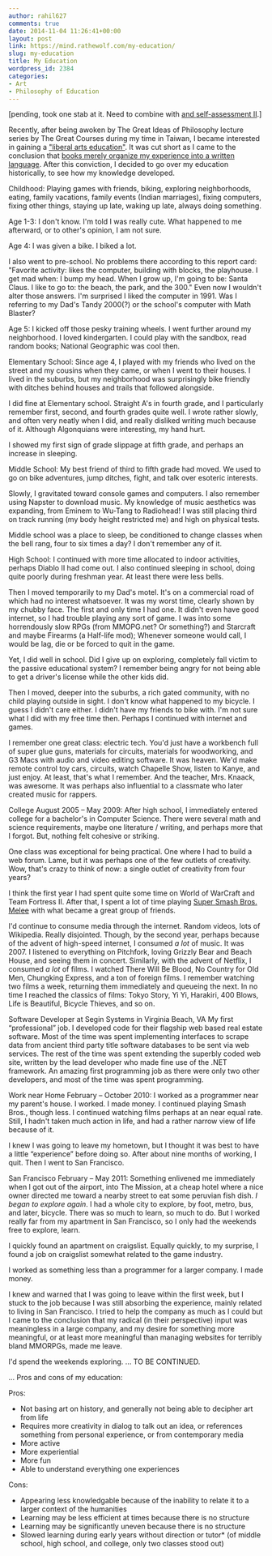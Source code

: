 ```yaml
---
author: rahil627
comments: true
date: 2014-11-04 11:26:41+00:00
layout: post
link: https://mind.rathewolf.com/my-education/
slug: my-education
title: My Education
wordpress_id: 2384
categories:
- Art
- Philosophy of Education
---
```


[pending, took one stab at it. Need to combine with [ and ](https://mind.rathewolf.com/a-self-assessment) [self-assessment II](https://mind.rathewolf.com/a-self-assessment-ii).]

Recently, after being awoken by The Great Ideas of Philosophy lecture series by The Great Courses during my time in Taiwan, I became interested in gaining a ["liberal arts education"](https://mind.rathewolf.com/a-liberal-arts-self-study-curriculum). It was cut short as I came to the conclusion that [books merely organize my experience into a written language](https://mind.rathewolf.com/the-obsolescence-of-literature-and-the-future-of-education). After this conviction, I decided to go over my education historically, to see how my knowledge developed.

Childhood:
Playing games with friends, biking, exploring neighborhoods, eating, family vacations, family events (Indian marriages), fixing computers, fixing other things, staying up late, waking up late, always doing something.

Age 1-3:
I don't know. I'm told I was really cute. What happened to me afterward, or to other's opinion, I am not sure.

Age 4:
I was given a bike. I biked a lot.

I also went to pre-school. No problems there according to this report card: "Favorite activity: likes the computer, building with blocks, the playhouse. I get mad when: I bump my head. When I grow up, I'm going to be: Santa Claus. I like to go to: the beach, the park, and the 300." Even now I wouldn't alter those answers. I'm surprised I liked the computer in 1991. Was I referring to my Dad's Tandy 2000(?) or the school's computer with Math Blaster?

Age 5:
I kicked off those pesky training wheels. I went further around my neighborhood. I loved kindergarten. I could play with the sandbox, read random books; National Geographic was cool then.

Elementary School:
Since age 4, I played with my friends who lived on the street and my cousins when they came, or when I went to their houses. I lived in the suburbs, but my neighborhood was surprisingly bike friendly with ditches behind houses and trails that followed alongside.

I did fine at Elementary school. Straight A's in fourth grade, and I particularly remember first, second, and fourth grades quite well. I wrote rather slowly, and often very neatly when I did, and really disliked writing much because of it. Although Algonquians were interesting, my hand hurt.

I showed my first sign of grade slippage at fifth grade, and perhaps an increase in sleeping.

Middle School:
My best friend of third to fifth grade had moved. We used to go on bike adventures, jump ditches, fight, and talk over esoteric interests.

Slowly, I gravitated toward console games and computers. I also remember using Napster to download music. My knowledge of music aesthetics was expanding, from Eminem to Wu-Tang to Radiohead! I was still placing third on track running (my body height restricted me) and high on physical tests.

Middle school was a place to sleep, be conditioned to change classes when the bell rang, four to six times a day? I don't remember any of it.

High School:
I continued with more time allocated to indoor activities, perhaps Diablo II had come out. I also continued sleeping in school, doing quite poorly during freshman year. At least there were less bells.

Then I moved temporarily to my Dad's motel. It's on a commercial road of which had no interest whatsoever. It was my worst time, clearly shown by my chubby face. The first and only time I had one. It didn't even have good internet, so I had trouble playing any sort of game. I was into some horrendously slow RPGs (from MMOPG.net? Or something?) and Starcraft and maybe Firearms (a Half-life mod); Whenever someone would call, I would be lag, die or be forced to quit in the game.

Yet, I did well in school. Did I give up on exploring, completely fall victim to the passive educational system? I remember being angry for not being able to get a driver's license while the other kids did.

Then I moved, deeper into the suburbs, a rich gated community, with no child playing outside in sight. I don't know what happened to my bicycle. I guess I didn't care either. I didn't have my friends to bike with. I'm not sure what I did with my free time then. Perhaps I continued with internet and games.

I remember one great class: electric tech. You'd just have a workbench full of super glue guns, materials for circuits, materials for woodworking, and G3 Macs with audio and video editing software. It was heaven. We'd make remote control toy cars, circuits, watch Chapelle Show, listen to Kanye, and just enjoy. At least, that's what I remember. And the teacher, Mrs. Knaack, was awesome. It was perhaps also influential to a classmate who later created music for rappers.

College August 2005 – May 2009:
After high school, I immediately entered college for a bachelor's in Computer Science. There were several math and science requirements, maybe one literature / writing, and perhaps more that I forgot. But, nothing felt cohesive or striking.

One class was exceptional for being practical. One where I had to build a web forum. Lame, but it was perhaps one of the few outlets of creativity. Wow, that's crazy to think of now: a single outlet of creativity from four years?

I think the first year I had spent quite some time on World of WarCraft and Team Fortress II. After that, I spent a lot of time playing [Super Smash Bros. Melee](https://mind.rathewolf.com/a-critical-analysis-of-super-smash-bros-melee) with what became a great group of friends.

I'd continue to consume media through the internet. Random videos, lots of Wikipedia. Really disjointed. Though, by the second year, perhaps because of the advent of high-speed internet, I consumed _a lot_ of music. It was 2007. I listened to everything on Pitchfork, loving Grizzly Bear and Beach House, and seeing them in concert. Similarly, with the advent of Netflix, I consumed _a lot_ of films. I watched There Will Be Blood, No Country for Old Men, Chungking Express, and a ton of foreign films. I remember watching two films a week, returning them immediately and queueing the next. In no time I reached the classics of films: Tokyo Story, Yi Yi, Harakiri, 400 Blows, Life is Beautiful, Bicycle Thieves, and so on.

Software Developer at Segin Systems in Virginia Beach, VA
My first “professional” job. I developed code for their flagship web based real estate software. Most of the time was spent implementing interfaces to scrape data from ancient third party title software databases to be sent via web services. The rest of the time was spent extending the superbly coded web site, written by the lead developer who made fine use of the .NET framework. An amazing first programming job as there were only two other developers, and most of the time was spent programming. 

Work near Home February – October 2010:
I worked as a programmer near my parent's house. I worked. I made money. I continued playing Smash Bros., though less. I continued watching films perhaps at an near equal rate. Still, I hadn't taken much action in life, and had a rather narrow view of life because of it.

I knew I was going to leave my hometown, but I thought it was best to have a little “experience” before doing so. After about nine months of working, I quit. Then I went to San Francisco.

San Francisco February – May 2011:
Something enlivened me immediately when I got out of the airport, into The Mission, at a cheap hotel where a nice owner directed me toward a nearby street to eat some peruvian fish dish. _I began to explore again_. I had a whole city to explore, by foot, metro, bus, and later, bicycle. There was so much to learn, so much to do. But I worked really far from my apartment in San Francisco, so I only had the weekends free to explore, learn.

I quickly found an apartment on craigslist. Equally quickly, to my surprise, I found a job on craigslist somewhat related to the game industry.

I worked as something less than a programmer for a larger company. I made money.

I knew and warned that I was going to leave within the first week, but I stuck to the job because I was still absorbing the experience, mainly related to living in San Francisco. I tried to help the company as much as I could but I came to the conclusion that my radical (in their perspective) input was meaningless in a large company, and my desire for something more meaningful, or at least more meaningful than managing websites for terribly bland MMORPGs, made me leave.

I'd spend the weekends exploring.
... TO BE CONTINUED.

...
Pros and cons of my education:

Pros:
- Not basing art on history, and generally not being able to decipher art from life
- Requires more creativity in dialog to talk out an idea, or references something from personal experience, or from contemporary media
- More active
- More experiential
- More fun
- Able to understand everything one experiences

Cons:
- Appearing less knowledgable because of the inability to relate it to a larger context of the humanities
- Learning may be less efficient at times because there is no structure
- Learning may be significantly uneven because there is no structure
- Slowed learning during early years without direction or tutor* (of middle school, high school, and college, only two classes stood out)
